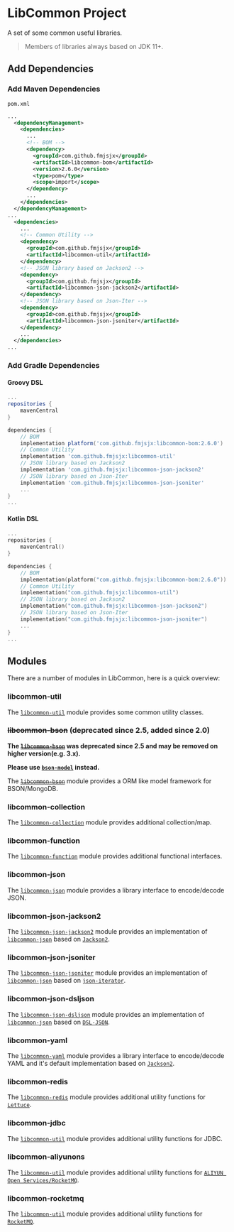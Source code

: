 # LibCommon Project

A set of some common useful libraries.

> Members of libraries always based on JDK 11+.


## Add Dependencies

### Add Maven Dependencies
`pom.xml`
```xml
...
  <dependencyManagement>
    <dependencies>
      ...
      <!-- BOM -->
      <dependency>
        <groupId>com.github.fmjsjx</groupId>
        <artifactId>libcommon-bom</artifactId>
        <version>2.6.0</version>
        <type>pom</type>
        <scope>import</scope>
      </dependency>
      ...
    </dependencies>
  </dependencyManagement>
...
  <dependencies>
    ...
    <!-- Common Utility -->
    <dependency>
      <groupId>com.github.fmjsjx</groupId>
      <artifactId>libcommon-util</artifactId>
    </dependency>
    <!-- JSON library based on Jackson2 -->
    <dependency>
      <groupId>com.github.fmjsjx</groupId>
      <artifactId>libcommon-json-jackson2</artifactId>
    </dependency>
    <!-- JSON library based on Json-Iter -->
    <dependency>
      <groupId>com.github.fmjsjx</groupId>
      <artifactId>libcommon-json-jsoniter</artifactId>
    </dependency>
    ...
  </dependencies>
...
```

### Add Gradle Dependencies

#### Groovy DSL
```groovy
...
repositories {
    mavenCentral
}

dependencies {
    // BOM
    implementation platform('com.github.fmjsjx:libcommon-bom:2.6.0')
    // Common Utility
    implementation 'com.github.fmjsjx:libcommon-util'
    // JSON library based on Jackson2
    implementation 'com.github.fmjsjx:libcommon-json-jackson2'
    // JSON library based on Json-Iter
    implementation 'com.github.fmjsjx:libcommon-json-jsoniter'
    ...
}
...
```
#### Kotlin DSL
```kotlin
...
repositories {
    mavenCentral()
}

dependencies {
    // BOM
    implementation(platform("com.github.fmjsjx:libcommon-bom:2.6.0"))
    // Common Utility
    implementation("com.github.fmjsjx:libcommon-util")
    // JSON library based on Jackson2
    implementation("com.github.fmjsjx:libcommon-json-jackson2")
    // JSON library based on Json-Iter
    implementation("com.github.fmjsjx:libcommon-json-jsoniter")
    ...
}
...
```

## Modules

There are a number of modules in LibCommon, here is a quick overview:

### libcommon-util

The [`libcommon-util`](libcommon-util) module provides some common utility classes.

### ~~libcommon-bson~~ (deprecated since 2.5, added since 2.0)

**The [~~`libcommon-bson`~~](libcommon-bson) was deprecated since 2.5 and may be removed on higher version(e.g. 3.x).**

**Please use [`bson-model`](https://github.com/fmjsjx/bson-model) instead.**

The [~~`libcommon-bson`~~](libcommon-bson) module provides a ORM like model framework for BSON/MongoDB. 

### libcommon-collection

The [`libcommon-collection`](libcommon-collection) module provides additional collection/map.

### libcommon-function

The [`libcommon-function`](libcommon-function) module provides additional functional interfaces.

### libcommon-json

The [`libcommon-json`](libcommon-json) module provides a library interface to encode/decode JSON.

### libcommon-json-jackson2

The [`libcommon-json-jackson2`](libcommon-json-jackson2) module provides an implementation of [`libcommon-json`](libcommon-json) based on [`Jackson2`](https://github.com/FasterXML/jackson).

### libcommon-json-jsoniter

The [`libcommon-json-jsoniter`](libcommon-json-jsoniter) module provides an implementation of [`libcommon-json`](libcommon-json) based on [`json-iterator`](https://jsoniter.com/).

### libcommon-json-dsljson

The [`libcommon-json-dsljson`](libcommon-json-dsljson) module provides an implementation of [`libcommon-json`](libcommon-json) based on [`DSL-JSON`](https://github.com/ngs-doo/dsl-json).

### libcommon-yaml

The [`libcommon-yaml`](libcommon-yaml) module provides a library interface to encode/decode YAML and it's default implementation based on [`Jackson2`](https://github.com/FasterXML/jackson).

### libcommon-redis

The [`libcommon-redis`](libcommon-redis) module provides additional utility functions for [`Lettuce`](https://lettuce.io/).

### libcommon-jdbc

The [`libcommon-util`](libcommon-util) module provides additional utility functions for JDBC.

### libcommon-aliyunons

The [`libcommon-util`](libcommon-util) module provides additional utility functions for [`ALIYUN Open Services/RocketMQ`](https://help.aliyun.com/product/29530.html).

### libcommon-rocketmq

The [`libcommon-util`](libcommon-util) module provides additional utility functions for [`RocketMQ`](https://rocketmq.apache.org/).
